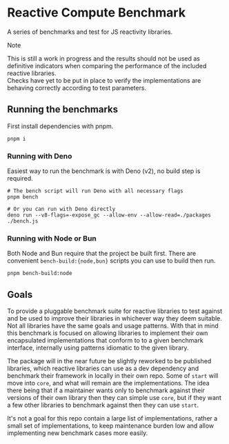 # Reactive Compute Benchmark

A series of benchmarks and test for JS reactivity libraries.

> [!NOTE]
> This is still a work in progress and the results should not be used as definitive indicators when comparing the performance of the included reactive libraries.  
> Checks have yet to be put in place to verify the implementations are behaving correctly according to test parameters.

## Running the benchmarks

First install dependencies with pnpm.

```
pnpm i
```

### Running with Deno

Easiest way to run the benchmark is with Deno (v2), no build step is required.

```
# The bench script will run Deno with all necessary flags
pnpm bench

# Or you can run with Deno directly
deno run --v8-flags=-expose_gc --allow-env --allow-read=./packages ./bench.js
```

### Running with Node or Bun

Both Node and Bun require that the project be built first. There are convenient `bench-build:{node,bun}` scripts you can use to build then run.

```
pnpm bench-build:node
```

## Goals

To provide a pluggable benchmark suite for reactive libraries to test against and be used to improve their libraries in whichever way they deem suitable. Not all libraries have the same goals and usage patterns. With that in mind this benchmark is focused on allowing libraries to implement their own encapsulated implementations that conform to to a given benchmark interface, internally using patterns idiomatic to the given library.

The package will in the near future be slightly reworked to be published libraries, which reactive libraries can use as a dev dependency and benchmark their framework in locally in their own repo. Some of `start` will move into `core`, and what will remain are the implementations. The idea there being that if a maintainer wants only to benchmark against their versions of their own library then they can simple use `core`, but if they want a few other libraries to benchmark against then they can use `start`.

It's not a goal for this repo contain a large list of implementations, rather a small set of implementations, to keep maintenance burden low and allow implementing new benchmark cases more easily.
